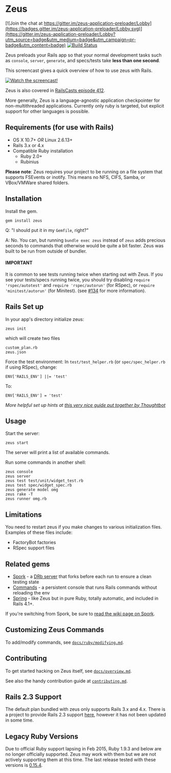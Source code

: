 # Zeus

[![Join the chat at https://gitter.im/zeus-application-preloader/Lobby](https://badges.gitter.im/zeus-application-preloader/Lobby.svg)](https://gitter.im/zeus-application-preloader/Lobby?utm_source=badge&utm_medium=badge&utm_campaign=pr-badge&utm_content=badge)
[![Build Status](https://travis-ci.org/burke/zeus.svg?branch=master)](https://travis-ci.org/burke/zeus)

Zeus preloads your Rails app so that your normal development tasks such as `console`, `server`, `generate`, and specs/tests take **less than one second**.

This screencast gives a quick overview of how to use zeus with Rails.

[![Watch the screencast!](http://s3.amazonaws.com/burkelibbey/vimeo-zeus.png)](http://vimeo.com/burkelibbey/zeus)

Zeus is also covered in [RailsCasts episode 412](http://railscasts.com/episodes/412-fast-rails-commands).

More generally, Zeus is a language-agnostic application checkpointer for non-multithreaded applications. Currently only ruby is targeted, but explicit support for other languages is possible.


## Requirements (for use with Rails)

* OS X 10.7+ *OR* Linux 2.6.13+
* Rails 3.x or 4.x
* Compatible Ruby installation
  * Ruby 2.0+
  * Rubinius

**Please note**: Zeus requires your project to be running on a file system that supports FSEvents or inotify. This means no NFS, CIFS, Samba, or VBox/VMWare shared folders.


## Installation

Install the gem.

    gem install zeus

Q: "I should put it in my `Gemfile`, right?"

A: No. You can, but running `bundle exec zeus` instead of `zeus` adds precious seconds to commands that otherwise would be quite a bit faster. Zeus was built to be run from outside of bundler.

#### IMPORTANT

It is common to see tests running twice when starting out with Zeus. If you see your tests/specs running twice, you should try disabling `require 'rspec/autotest'` and `require 'rspec/autorun'` (for RSpec), or `require 'minitest/autorun'` (for Minitest). (see [#134](https://github.com/burke/zeus/issues/134) for more information).


## Rails Set up

In your app's directory initialize zeus:

    zeus init

which will create two files

    custom_plan.rb
    zeus.json

Force the test environment: In `test/test_helper.rb` (or `spec/spec_helper.rb` if using RSpec), change:


    ENV['RAILS_ENV'] ||= 'test'

To:

    ENV['RAILS_ENV'] = 'test'

_More helpful set up hints at [this very nice guide put together by Thoughtbot](https://robots.thoughtbot.com/improving-rails-boot-time-with-zeus)_

## Usage

Start the server:

    zeus start

The server will print a list of available commands.

Run some commands in another shell:

    zeus console
    zeus server
    zeus test test/unit/widget_test.rb
    zeus test spec/widget_spec.rb
    zeus generate model omg
    zeus rake -T
    zeus runner omg.rb

## Limitations

You need to restart zeus if you make changes to various initialization files. Examples of these files include:

 * FactoryBot factories
 * RSpec support files

## Related gems

* [Spork](https://github.com/sporkrb/spork) - a [DRb server](http://www.ruby-doc.org/stdlib-1.9.3/libdoc/drb/rdoc/DRb.html) that forks before each run to ensure a clean testing state
* [Commands](https://github.com/rails/commands) - a persistent console that runs Rails commands without reloading the env
* [Spring](https://github.com/rails/spring) - like Zeus but in pure Ruby, totally automatic, and included in Rails 4.1+.

If you're switching from Spork, be sure to [read the wiki page on Spork](https://github.com/burke/zeus/wiki/Spork).


## Customizing Zeus Commands

To add/modify commands, see [`docs/ruby/modifying.md`](docs/ruby/modifying.md).


## Contributing

To get started hacking on Zeus itself, see [`docs/overview.md`](docs/overview.md).

See also the handy contribution guide at [`contributing.md`](contributing.md).


## Rails 2.3 Support

The default plan bundled with zeus only supports Rails 3.x and 4.x. There is a project to provide Rails 2.3 support [here](https://github.com/tyler-smith/zeus-rails23), however it has not been updated in some time.

## Legacy Ruby Versions

Due to official Ruby support lapsing in Feb 2015, Ruby 1.9.3 and below are no longer officially supported. Zeus may work with them but we are not actively supporting them at this time. The last release tested with these versions is [0.15.4](https://github.com/burke/zeus/tree/v0.15.4).

